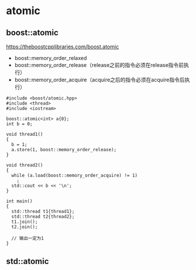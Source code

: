 atomic
====================

boost::atomic
--------------------
https://theboostcpplibraries.com/boost.atomic


* boost::memory_order_relaxed
* boost::memory_order_release（release之前的指令必须在release指令前执行）
* boost::memory_order_acquire（acquire之后的指令必须在acquire指令后执行）

```
#include <boost/atomic.hpp>
#include <thread>
#include <iostream>

boost::atomic<int> a{0};
int b = 0;

void thread1()
{
  b = 1; 
  a.store(1, boost::memory_order_release); 
}

void thread2()
{
  while (a.load(boost::memory_order_acquire) != 1)
    ;
  std::cout << b << '\n';
}

int main()
{
  std::thread t1{thread1};
  std::thread t2{thread2};
  t1.join();
  t2.join();
  
  // 输出一定为1
}
```
std::atomic
--------------------

